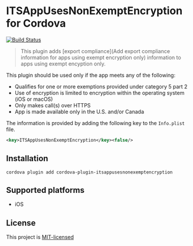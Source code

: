 # ITSAppUsesNonExemptEncryption for Cordova

[![Build Status](https://travis-ci.org/adriano-di-giovanni/cordova-plugin-ITSAppUsesNonExemptEncryption.svg?branch=master)](https://travis-ci.org/adriano-di-giovanni/cordova-plugin-ITSAppUsesNonExemptEncryption)

> This plugin adds [export compliance](Add export compliance information for apps using exempt encryption only) information to apps using exempt encyption only.

This plugin should be used only if the app meets any of the following:

* Qualifies for one or more exemptions provided under category 5 part 2
* Use of encryption is limited to encryption within the operating system (iOS or macOS)
* Only makes call(s) over HTTPS
* App is made available only in the U.S. and/or Canada

The information is provided by adding the following key to the `Info.plist` file.

```xml
<key>ITSAppUsesNonExemptEncryption</key><false/>
```

## Installation

```
cordova plugin add cordova-plugin-itsappusesnonexemptencryption
```

## Supported platforms

* iOS

## License

This project is [MIT-licensed](LICENSE)
